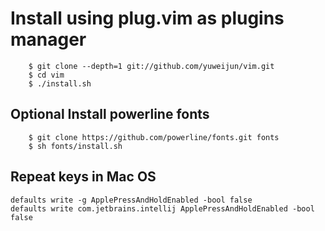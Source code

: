 # Install using plug.vim as plugins manager

```
    $ git clone --depth=1 git://github.com/yuweijun/vim.git
    $ cd vim
    $ ./install.sh
```

## Optional Install powerline fonts

```
    $ git clone https://github.com/powerline/fonts.git fonts
    $ sh fonts/install.sh
```

## Repeat keys in Mac OS

```
defaults write -g ApplePressAndHoldEnabled -bool false
defaults write com.jetbrains.intellij ApplePressAndHoldEnabled -bool false
```
